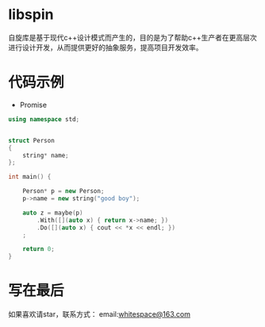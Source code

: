 # libspin
自旋库是基于现代c++设计模式而产生的，目的是为了帮助c++生产者在更高层次进行设计开发，从而提供更好的抽象服务，提高项目开发效率。

# 代码示例
- Promise

```c++
using namespace std;


struct Person
{
    string* name;
};

int main() {

    Person* p = new Person;
    p->name = new string("good boy");

    auto z = maybe(p)
        .With([](auto x) { return x->name; })
        .Do([](auto x) { cout << *x << endl; })
    ;

    return 0;
}
```


# 写在最后
如果喜欢请star，联系方式：
email:whitespace@163.com
